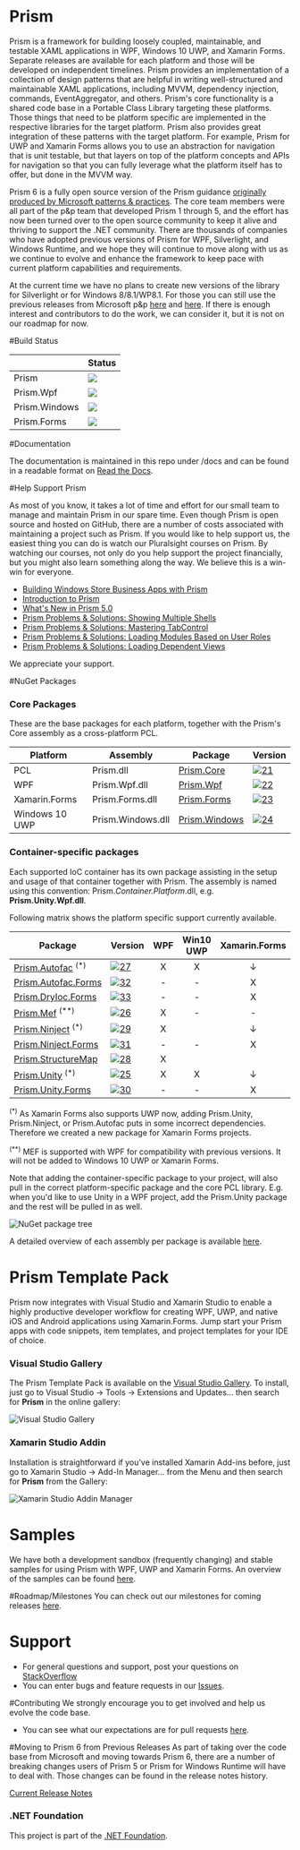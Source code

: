 ﻿# Prism
Prism is a framework for building loosely coupled, maintainable, and testable XAML applications in WPF, Windows 10 UWP, and Xamarin Forms. Separate releases are available for each platform and those will be developed on independent timelines. Prism provides an implementation of a collection of design patterns that are helpful in writing well-structured and maintainable XAML applications, including MVVM, dependency injection, commands, EventAggregator, and others. Prism's core functionality is a shared code base in a Portable Class Library targeting these platforms. Those things that need to be platform specific are implemented in the respective libraries for the target platform. Prism also provides great integration of these patterns with the target platform. For example, Prism for UWP and Xamarin Forms allows you to use an abstraction for navigation that is unit testable, but that layers on top of the platform concepts and APIs for navigation so that you can fully leverage what the platform itself has to offer, but done in the MVVM way.

Prism 6 is a fully open source version of the Prism guidance [originally produced by Microsoft patterns & practices](http://blogs.msdn.com/b/dotnet/archive/2015/03/19/prism-grows-up.aspx). The core team members were all part of the p&p team that developed Prism 1 through 5, and the effort has now been turned over to the open source community to keep it alive and thriving to support the .NET community. There are thousands of companies who have adopted previous versions of Prism for WPF, Silverlight, and Windows Runtime, and we hope they will continue to move along with us as we continue to evolve and enhance the framework to keep pace with current platform capabilities and requirements.

At the current time we have no plans to create new versions of the library for Silverlight or for Windows 8/8.1/WP8.1. For those you can still use the previous releases from Microsoft p&p [here](https://msdn.microsoft.com/en-us/library/Gg430869%28v=PandP.40%29.aspx) and [here](http://prismwindowsruntime.codeplex.com/). If there is enough interest and contributors to do the work, we can consider it, but it is not on our roadmap for now.

#Build Status

|          | Status |
| -------- | ------ |
| Prism | <img src="https://ci.appveyor.com/api/projects/status/pn4fcaghmlwueu52/branch/master?svg=true"/> |
| Prism.Wpf | <img src="https://ci.appveyor.com/api/projects/status/4lt3n2wf5m2efms7/branch/master?svg=true" /> |
| Prism.Windows | <img src="https://ci.appveyor.com/api/projects/status/j04r6a45fi2f9pv4/branch/master?svg=true" /> |
| Prism.Forms | <img src="https://ci.appveyor.com/api/projects/status/6ly53jgvwx62bm9u/branch/master?svg=true" /> |

#Documentation

The documentation is maintained in this repo under /docs and can be found in a readable format on [Read the Docs](http://prismlibrary.readthedocs.io/en/latest/).

#Help Support Prism

As most of you know, it takes a lot of time and effort for our small team to manage and maintain Prism in our spare time.  Even though Prism is open source and hosted on GitHub, there are a number of costs associated with maintaining a project such as Prism.  If you would like to help support us, the easiest thing you can do is watch our Pluralsight courses on Prism.  By watching our courses, not only do you help support the project financially, but you might also learn something along the way.  We believe this is a win-win for everyone.

* [Building Windows Store Business Apps with Prism](https://app.pluralsight.com/library/courses/building-windows-store-business-applications-prism/table-of-contents)
* [Introduction to Prism](https://app.pluralsight.com/library/courses/prism-introduction/table-of-contents)
* [What's New in Prism 5.0](https://app.pluralsight.com/library/courses/prism-50-whats-new/table-of-contents)
* [Prism Problems & Solutions: Showing Multiple Shells](https://app.pluralsight.com/library/courses/prism-showing-multiple-shells/table-of-contents)
* [Prism Problems & Solutions: Mastering TabControl](https://app.pluralsight.com/library/courses/prism-mastering-tabcontrol/table-of-contents)
* [Prism Problems & Solutions: Loading Modules Based on User Roles](https://app.pluralsight.com/library/courses/prism-loading-modules-user-roles/table-of-contents)
* [Prism Problems & Solutions: Loading Dependent Views](https://app.pluralsight.com/library/courses/prism-problems-solutions/table-of-contents)

We appreciate your support.

#NuGet Packages
### Core Packages

These are the base packages for each platform, together with the Prism's Core assembly as a cross-platform PCL.

| Platform | Assembly | Package | Version |
| -------- | -------- | ------- | ------- |
| PCL | Prism.dll | [Prism.Core][1] | [![21]][1] |
| WPF | Prism.Wpf.dll | [Prism.Wpf][2] | [![22]][2] |
| Xamarin.Forms | Prism.Forms.dll | [Prism.Forms][3] | [![23]][3] |
| Windows 10 UWP | Prism.Windows.dll | [Prism.Windows][4] | [![24]][4] |

### Container-specific packages

Each supported IoC container has its own package assisting in the setup and usage of that container together with Prism. The assembly is named using this convention: Prism.*Container.Platform*.dll, e.g. **Prism.Unity.Wpf.dll**. 

Following matrix shows the platform specific support currently available.

| Package                | Version    | WPF | Win10 UWP | Xamarin.Forms |
|------------------------|------------|:---:|:---:|:---:|
| [Prism.Autofac][7] <sup>(*)</sup>  | [![27]][7] |  X  |  X  |  &darr;  |
| [Prism.Autofac.Forms][12]   | [![32]][12] |  -  |  -  |  X  |
| [Prism.DryIoc.Forms][13]   | [![33]][13] |  -  |  -  |  X  |
| [Prism.Mef][6]  <sup>(**)</sup> | [![26]][6] |  X  | - | - |
| [Prism.Ninject][9] <sup>(*)</sup>   | [![29]][9] |  X  |     |  &darr;  |
| [Prism.Ninject.Forms][11]| [![31]][11]|  -  |  -  |  X  |
| [Prism.StructureMap][8]| [![28]][8] |  X  |     |     |
| [Prism.Unity][5] <sup>(*)</sup>  | [![25]][5] |  X  |  X  |  &darr;  |
| [Prism.Unity.Forms][10]| [![30]][10]|  -  |  -  |  X  |


<sup>(*)</sup> As Xamarin Forms also supports UWP now, adding Prism.Unity, Prism.Ninject, or Prism.Autofac puts in some incorrect dependencies. Therefore we created a new package for Xamarin Forms projects. 

<sup>(**)</sup> MEF is supported with WPF for compatibility with previous versions. It will not be added to Windows 10 UWP or Xamarin Forms.

Note that adding the container-specific package to your project, will also pull in the correct platform-specific package and the core PCL library. E.g. when you'd like to use Unity in a WPF project, add the Prism.Unity package and the rest will be pulled in as well.

![NuGet package tree](docs/images/NuGetPackageTree.png)

A detailed overview of each assembly per package is available [here](docs/DownloadandSetupPrism.md#overview-of-assemblies).

# Prism Template Pack
Prism now integrates with Visual Studio and Xamarin Studio to enable a highly productive developer workflow for creating WPF, UWP, and native iOS and Android applications using Xamarin.Forms.  Jump start your Prism apps with code snippets, item templates, and project templates for your IDE of choice.

### Visual Studio Gallery
The Prism Template Pack is available on the [Visual Studio Gallery](https://visualstudiogallery.msdn.microsoft.com/e7b6bde2-ba59-43dd-9d14-58409940ffa0).  To install, just go to Visual Studio -> Tools -> Extensions and Updates... then search for **Prism** in the online gallery:

![Visual Studio Gallery](docs/images/prism-visual-studio-gallery.jpg)

### Xamarin Studio Addin
Installation is straightforward if you've installed Xamarin Add-ins before, just go to  Xamarin Studio -> Add-In Manager...  from the Menu and then search for  **Prism**  from the Gallery:

![Xamarin Studio Addin Manager](docs/images/prism-xamarin-studio-addin-manager.jpg)

# Samples
We have both a development sandbox (frequently changing) and stable samples for using Prism with WPF, UWP and Xamarin Forms. An overview of the samples can be found [here](Sandbox/README.md).

#Roadmap/Milestones
You can check out our milestones for coming releases [here](https://github.com/PrismLibrary/Prism/milestones).

# Support
- For general questions and support, post your questions on [StackOverflow](http://stackoverflow.com/questions/tagged/prism)
- You can enter bugs and feature requests in our [Issues](https://github.com/PrismLibrary/Prism/issues).

#Contributing
We strongly encourage you to get involved and help us evolve the code base. 
- You can see what our expectations are for pull requests [here](https://github.com/PrismLibrary/Prism/blob/master/.github/CONTRIBUTING.md).

#Moving to Prism 6 from Previous Releases
As part of taking over the code base from Microsoft and moving towards Prism 6, there are a number of breaking changes users of Prism 5 or Prism for Windows Runtime will have to deal with. Those changes can be found in the release notes history.

[Current Release Notes](https://github.com/PrismLibrary/Prism/wiki/Release-Notes-6.2.0)

### .NET Foundation

This project is part of the [.NET Foundation](http://www.dotnetfoundation.org/projects).


[1]: https://www.nuget.org/packages/Prism.Core/
[2]: https://www.nuget.org/packages/Prism.Wpf/
[3]: https://www.nuget.org/packages/Prism.Forms/
[4]: https://www.nuget.org/packages/Prism.Windows/
[5]: https://www.nuget.org/packages/Prism.Unity/
[6]: https://www.nuget.org/packages/Prism.Mef/
[7]: https://www.nuget.org/packages/Prism.Autofac/
[8]: https://www.nuget.org/packages/Prism.StructureMap/
[9]: https://www.nuget.org/packages/Prism.Ninject/
[10]: https://www.nuget.org/packages/Prism.Unity.Forms/
[11]: https://www.nuget.org/packages/Prism.Ninject.Forms/
[12]: https://www.nuget.org/packages/Prism.Autofac.Forms/
[13]: https://www.nuget.org/packages/Prism.DryIoc.Forms/

[21]: https://img.shields.io/nuget/vpre/Prism.Core.svg
[22]: https://img.shields.io/nuget/vpre/Prism.Wpf.svg
[23]: https://img.shields.io/nuget/vpre/Prism.Forms.svg
[24]: https://img.shields.io/nuget/vpre/Prism.Windows.svg
[25]: https://img.shields.io/nuget/vpre/Prism.Unity.svg
[26]: https://img.shields.io/nuget/vpre/Prism.Mef.svg
[27]: https://img.shields.io/nuget/vpre/Prism.Autofac.svg
[28]: https://img.shields.io/nuget/vpre/Prism.StructureMap.svg
[29]: https://img.shields.io/nuget/vpre/Prism.Ninject.svg
[30]: https://img.shields.io/nuget/vpre/Prism.Unity.Forms.svg
[31]: https://img.shields.io/nuget/vpre/Prism.Ninject.Forms.svg
[32]: https://img.shields.io/nuget/vpre/Prism.Autofac.Forms.svg
[33]: https://img.shields.io/nuget/vpre/Prism.DryIoc.Forms.svg
